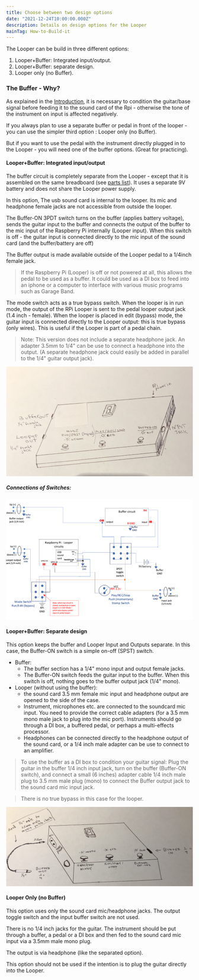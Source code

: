 ```yaml
---
title: Choose between two design options
date: "2021-12-24T10:00:00.000Z"
description: Details on design options for the Looper
mainTag: How-to-Build-it
---
```


The Looper can be build in three different options:

1. Looper+Buffer: Integrated input/output.
2. Looper+Buffer: separate design.
3. Looper only (no Buffer).

### The Buffer - Why?

As explained in the  [Introduction](/Looper/How-to-Build-it-Introduction/), it is necessary to condition the guitar/base signal before feeding it to the sound card of the Rpi - otherwise the tone of the instrument on input is affected negatively.  

If you always plan to use a separate buffer or pedal in front of the looper - you can use the simpler third option : Looper only (no Buffer).

But if you want to use the pedal with the instrument directly plugged in to the Looper - you will need one of the buffer options.  (Great for practicing).

#### Looper+Buffer: Integrated input/output

The buffer circuit is  completely separate from the Looper - except that it is assembled on the same breadboard (see [parts list](/Looper/How-to-Build-it-parts-list/)).
It uses a separate 9V battery and does not share the Looper power supply.

 In this option, The usb sound card is internal to the looper. Its mic and headphone female jacks are not accessible from outside the looper. 
 
The Buffer-ON 3PDT switch turns on the buffer (applies battery voltage), sends the guitar input to the buffer and connects the output of the buffer to the mic input of the Raspberry Pi internally (Looper input).  When this switch is off - the guitar input is connected directly to the mic input of the sound card (and the buffer/battery are off)

The Buffer output is made available outside of the Looper pedal to a 1/4inch female jack.  
> If the Raspberry Pi (Looper) is off or not powered at all, this allows the pedal to be used as a buffer. It could be used as a DI box to feed into an iphone or a computer to interface with various music programs such as Garage Band.

The mode switch acts as a true bypass switch.  When the looper is in run mode, the output of the RPi Looper is sent to the pedal looper output jack (1.4 inch - female).  When the looper is placed in edit (bypass) mode, the guitar input is connected directly to the Looper output: this is true bypass (only wires).  This is useful if the Looper is part of a pedal chain.

>Note: This version does not include a separate headphone jack.  An adapter 3.5mm to 1/4" can be use to connect a headphone into the output. (A separate headphone jack could easily be added in parallel to the 1/4" guitar output jack).  

![Looper Integrated Option](./optionIntegrated2.png)

##### Connections of Switches:

![Looper Integrated Switches Connections](./IntegratedSwitches_4.png)

#### Looper+Buffer: Separate design

This option keeps the buffer and Looper Input and Outputs separate.  In this case, the Buffer-ON switch is a simple on-off (SPST) switch.

- Buffer:
    - The buffer section has a 1/4" mono input and output female jacks.  
    - The Buffer-ON switch feeds the guitar input to the buffer. When this switch is off, nothing goes to the buffer output jack (1/4" mono).
- Looper (without using the buffer):
    - the sound card 3.5 mm female mic input and headphone output are opened to the side of the case.
    - Instrument, microphones etc. are connected to the soundcard mic input. You need to provide the correct cable adapters (for a 3.5 mm mono male jack to plug into the mic port). Instruments should go through a DI box, a buffered pedal, or perhaps a multi-effects processor.
    - Headphones can be connected directly to the headphone output of the sound card, or a 1/4 inch male adapter can be use to connect to an amplifier.

> To use the buffer as a DI box to condition your guitar signal:  Plug the guitar in the buffer 1/4 inch input jack, turn on the buffer (Buffer-ON switch), and connect a small (6 inches) adapter cable 1/4 inch male plug to 3.5 mm male plug (mono)  to connect the Buffer output jack to the sound card mic input jack.

> There is no true bypass in this case for the looper.

![Looper separated Option](./optionSeparate.png)

#### Looper Only (no Buffer)

This option uses only the sound card mic/headphone jacks.  The output toggle switch and the input buffer switch are not used.

There is no 1/4 inch jacks for the guitar. The instrument should be put through a buffer, a pedal or a DI box and then fed to the sound card mic input via a 3.5mm male mono plug.

The output is via headphone (like the separated option).

This option should not be used if the intention is to plug the guitar directly into the Looper.
